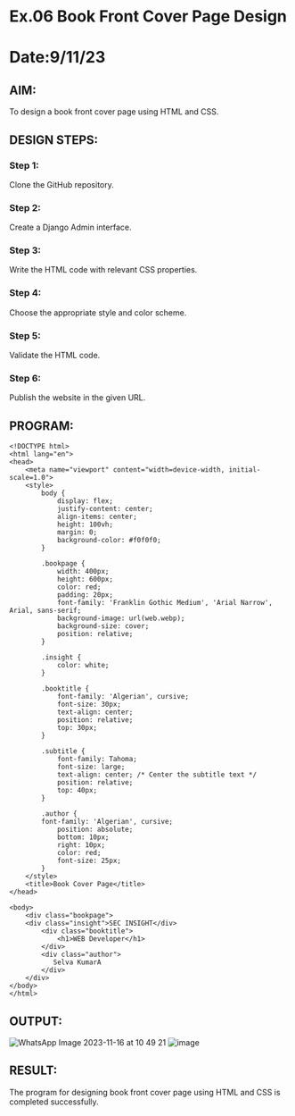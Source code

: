# Ex.06 Book Front Cover Page Design
# Date:9/11/23
## AIM:
To design a book front cover page using HTML and CSS.

## DESIGN STEPS:

### Step 1:
Clone the GitHub repository.

### Step 2:
Create a Django Admin interface.

### Step 3:
Write the HTML code with relevant CSS properties.

### Step 4:
Choose the appropriate style and color scheme.

### Step 5:
Validate the HTML code.

### Step 6:
Publish the website in the given URL.

## PROGRAM:
~~~
<!DOCTYPE html>
<html lang="en">
<head>
    <meta name="viewport" content="width=device-width, initial-scale=1.0">
    <style>
        body {
            display: flex;
            justify-content: center;
            align-items: center;
            height: 100vh;
            margin: 0;
            background-color: #f0f0f0;
        }

        .bookpage {
            width: 400px;
            height: 600px;
            color: red;
            padding: 20px;
            font-family: 'Franklin Gothic Medium', 'Arial Narrow', Arial, sans-serif;
            background-image: url(web.webp);
            background-size: cover;
            position: relative;
        }

        .insight {
            color: white;
        }

        .booktitle {
            font-family: 'Algerian', cursive;
            font-size: 30px;
            text-align: center;
            position: relative;
            top: 30px;
        }

        .subtitle {
            font-family: Tahoma;
            font-size: large;
            text-align: center; /* Center the subtitle text */
            position: relative;
            top: 40px;
        }

        .author {
		font-family: 'Algerian', cursive;
            position: absolute;
            bottom: 10px;
            right: 10px;
            color: red;
            font-size: 25px;
        }
    </style>
    <title>Book Cover Page</title>
</head>

<body>
    <div class="bookpage">
	<div class="insight">SEC INSIGHT</div>
        <div class="booktitle">
            <h1>WEB Developer</h1>
        </div>
        <div class="author">
           Selva KumarA
        </div>
    </div>
</body>
</html>
~~~

## OUTPUT:
![WhatsApp Image 2023-11-16 at 10 49 21](https://github.com/Selvakumar525/cover/assets/120643262/a97b6976-eb7d-4688-b653-532c1a255dfe)
![image](https://github.com/Selvakumar525/cover/assets/120643262/7cb311af-3358-49fb-bd5c-3a3311121e33)


## RESULT:
The program for designing book front cover page using HTML and CSS is completed successfully.
